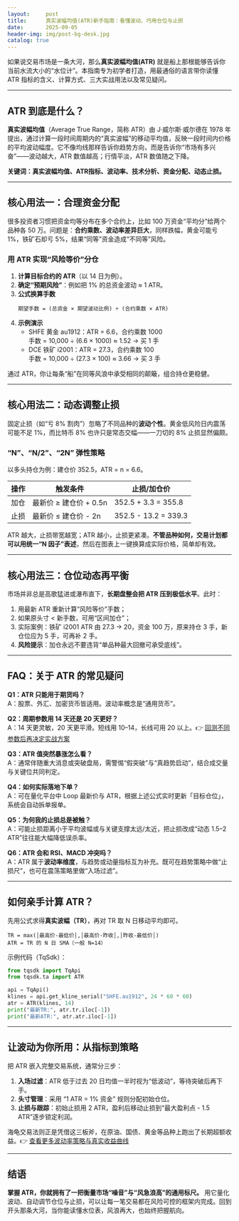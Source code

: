 ```yaml
---
layout:     post
title:      真实波幅均值(ATR)新手指南：看懂波动、巧用仓位与止损
date:       2025-09-05
header-img: img/post-bg-desk.jpg
catalog: true
---
```


如果说交易市场是一条大河，那么**真实波幅均值(ATR)** 就是船上那根能够告诉你当前水流大小的“水位计”。本指南专为初学者打造，用最通俗的语言带你读懂 ATR 指标的含义、计算方式、三大实战用法以及常见疑问。

---

## ATR 到底是什么？

**真实波幅均值**（Average True Range，简称 ATR）由 J·威尔斯·威尔德在 1978 年提出，通过计算一段时间周期内的“真实波幅”的移动平均值，反映一段时间内价格的平均波动幅度。它不像均线那样告诉你趋势方向，而是告诉你“市场有多兴奋”——波动越大，ATR 数值越高；行情平淡，ATR 数值随之下降。  

**关键词：真实波幅均值、ATR指标、波动率、技术分析、资金分配、动态止损。**

---

## 核心用法一：合理资金分配

很多投资者习惯把资金均等分布在多个合约上，比如 100 万资金“平均分”给两个品种各 50 万。问题是：**合约乘数、波动率差异巨大**，同样跌幅，黄金可能亏 1%，铁矿石却亏 5%，结果“同等”资金造成“不同等”风险。

### 用 ATR 实现“风险等价”分仓

1. **计算目标合约的 ATR**（以 14 日为例）。  
2. **确定“预期风险”**：例如把 1% 的总资金波动 ≈ 1 ATR。  
3. **公式换算手数**  
   ```
   期望手数 = (总资金 × 期望波动比例) ÷ (合约乘数 × ATR)
   ```
4. **示例演示**  
   - SHFE 黄金 au1912：ATR = 6.6，合约乘数 1000  
     手数 = 10,000 ÷ (6.6 × 1000) ≈ 1.52 → 买 1 手  
   - DCE 铁矿 i2001：ATR = 27.3，合约乘数 100  
     手数 = 10,000 ÷ (27.3 × 100) ≈ 3.66 → 买 3 手  

通过 ATR，你让每条“船”在同等风浪中承受相同的颠簸，组合持仓更稳健。

---

## 核心用法二：动态调整止损

固定止损（如“亏 8% 割肉”）忽略了不同品种的**波动个性**。黄金低风险日内震荡可能不足 1%，而比特币 8% 也许只是常态交幅——一刀切的 8% 止损显然偏颇。  

### “N”、“N/2”、“2N” 弹性策略

以多头持仓为例：建仓价 352.5，ATR = n = 6.6。

| 操作 | 触发条件 | 止损/加仓价 |
|---|---|---|
| 加仓 | 最新价 ≥ 建仓价 + 0.5n | 352.5 + 3.3 = 355.8 |
| 止损 | 最新价 ≤ 建仓价 - 2n | 352.5 - 13.2 = 339.3 |

ATR 越大，止损带宽越宽；ATR 越小，止损更紧凑。**不管品种如何，交易计划都可以用统一“N 因子”表述**，然后在图表上一键换算成实际价格，简单却有效。

---

## 核心用法三：仓位动态再平衡

市场并非总是高歌猛进或瀑布直下，**长期盘整会把 ATR 压到极低水平**。此时：

1. 用最新 ATR 重新计算“风险等价”手数；  
2. 如果原头寸 < 新手数，可用“区间加仓”；  
3. 实际案例：铁矿 i2001 ATR 由 27.3 → 20，资金 100 万，原来持仓 3 手，新仓位应为 5 手，可再补 2 手。  
4. **风险提示**：加仓永远不要违背“单品种最大回撤可承受底线”。

---

## FAQ：关于 ATR 的常见疑问

**Q1：ATR 只能用于期货吗？**  
A：股票、外汇、加密货币皆适用。波动率概念是“通用货币”。  

**Q2：周期参数用 14 天还是 20 天更好？**  
A：14 天更灵敏，20 天更平滑。短线用 10–14，长线可用 20 以上。👉 [回测不同参数后再决定实战方案](https://okxdog.com/)  

**Q3：ATR 值突然暴涨怎么看？**  
A：通常伴随重大消息或突破盘局，需警惕“假突破”与“真趋势启动”，结合成交量与关键位共同判定。  

**Q4：如何实际落地下单？**  
A：可在量化平台中 Loop 最新价与 ATR，根据上述公式实时更新「目标仓位」，系统会自动拆单报单。  

**Q5：为何我的止损总是被触？**  
A：可能止损距离小于平均波幅或与关键支撑太远/太近，把止损改成“动态 1.5–2 ATR”往往能大幅降低误杀率。  

**Q6：ATR 会和 RSI、MACD 冲突吗？**  
A：ATR 属于**波动率维度**，与趋势或动量指标互为补充。既可在趋势策略中做“止损尺”，也可在震荡策略里做“入场过滤”。  

---

## 如何亲手计算 ATR？

先用公式求得**真实波幅（TR）**，再对 TR 取 N 日移动平均即可。

```
TR = max(│最高价-最低价│,│最高价-昨收│,│昨收-最低价│)
ATR = TR 的 N 日 SMA（一般 N=14）
```

示例代码（TqSdk）：

```python
from tqsdk import TqApi
from tqsdk.ta import ATR

api = TqApi()
klines = api.get_kline_serial("SHFE.au1912", 24 * 60 * 60)
atr = ATR(klines, 14)
print("最新TR:", atr.tr.iloc[-1])
print("最新ATR:", atr.atr.iloc[-1])
```

---

## 让波动为你所用：从指标到策略

把 ATR 嵌入完整交易系统，通常分三步：

1. **入场过滤**：ATR 低于过去 20 日均值一半时视为“低波动”，等待突破后再下手。  
2. **头寸管理**：采用 “1 ATR = 1% 资金” 规则分配初始仓位。  
3. **止损与跟踪**：初始止损用 2 ATR，盈利后移动止损到“最大盈利点 - 1.5 ATR”逐步锁定利润。  

海龟交易法则正是凭借这三板斧，在原油、国债、黄金等品种上跑出了长期超额收益。👉 [查看更多波动率策略与真实收益曲线](https://okxdog.com/)

---

## 结语

**掌握 ATR，你就拥有了一把衡量市场“噪音”与“风急浪高”的通用标尺。** 用它量化波动、自动调节仓位与止损，可以让每一笔交易都在风险可控的框架内完成。回到开头那条大河，当你能读懂水位表，风浪再大，也始终把握航向。